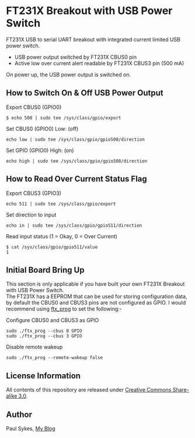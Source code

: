 # FT231X Breakout with USB Power Switch
FT231X USB to serial UART breakout with integrated current limited USB power switch.

- USB power output switched by FT231X CBUS0 pin
- Active low over current alert readable by FT231X CBUS3 pin (500 mA)

On power up, the USB power output is switched on.

How to Switch On & Off USB Power Output
---------------------------------------
Export CBUS0 (GPIO0)
```
$ echo 508 | sudo tee /sys/class/gpio/export
```
Set CBUS0 (GPIO0) Low: (off)
```
echo low | sudo tee /sys/class/gpio/gpio508/direction
```
Set GPIO (GPIO0) High: (on)
```
echo high | sudo tee /sys/class/gpio/gpio508/direction
```

How to Read Over Current Status Flag
------------------------------------
Export CBUS3 (GPIO3)
```
echo 511 | sudo tee /sys/class/gpio/export
```
Set direction to input
```
echo in | sudo tee /sys/class/gpio/gpio511/direction
```
Read input status (1 = Okay, 0 = Over Current)
```
$ cat /sys/class/gpio/gpio511/value
1
```

Initial Board Bring Up
----------------------
This section is only applicable if you have built your own FT231X Breakout with USB Power Switch.  
The FT231X has a EEPROM that can be used for storing configuration data, by default the CBUS0 and CBUS3 pins are not configured as GPIO.
I would recommend using [ftx_prog](https://github.com/richardeoin/ftx-prog) to set the following:-

Configure CBUS0 and CBUS3 as GPIO
```
sudo ./ftx_prog --cbus 0 GPIO
sudo ./ftx_prog --cbus 3 GPIO
```
Disable remote wakeup
```
sudo ./ftx_prog --remote-wakeup false
```

License Information
-------------------

All contents of this repository are released under [Creative Commons Share-alike 3.0](http://creativecommons.org/licenses/by-sa/3.0/).

Author
------

Paul Sykes, [My Blog](https://www.paulsykes.me)
